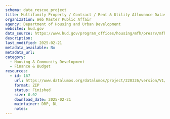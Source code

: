```yaml
---
schema: data_rescue_project 
title: Multifamily Property / Contract / Rent & Utility Allowance Datasets (HUD.GOV)
organization: Web Master Public Affair
agency: Department of Housing and Urban Development
websites: hud.gov
data_source: https://www.hud.gov/program_offices/housing/mfh/presrv/mfhpreservation
description: 
last_modified: 2025-02-21
metadata_available: No
metadata_url: 
category:
  - Housing & Community Development 
  - Finance & Budget 
resources:
  - id: 167
    url: https://www.datalumos.org/datalumos/project/220326/version/V1/view
    format: ZIP
    status: Finished
    size: 0.02
    download_date: 2025-02-21
    maintainer: DRP, DL
    notes: 
---
```

